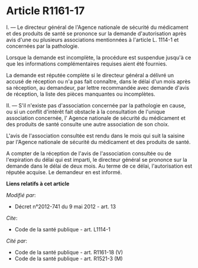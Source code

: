 # Article R1161-17

I. ― Le directeur général de l'Agence nationale de sécurité du médicament et des produits de santé se prononce sur la demande
d'autorisation après avis d'une ou plusieurs associations mentionnées à l'article L. 1114-1 et concernées par la pathologie. 

Lorsque la demande est incomplète, la procédure est suspendue jusqu'à ce que les informations complémentaires requises aient
été fournies. 

La demande est réputée complète si le directeur général a délivré un accusé de réception ou n'a pas fait connaître, dans le
délai d'un mois après sa réception, au demandeur, par lettre recommandée avec demande d'avis de réception, la liste des
pièces manquantes ou incomplètes. 

II. ― S'il n'existe pas d'association concernée par la pathologie en cause, ou si un conflit d'intérêt fait obstacle à la
consultation de l'unique association concernée, l' Agence nationale de sécurité du médicament et des produits de santé
consulte une autre association de son choix. 

L'avis de l'association consultée est rendu dans le mois qui suit la saisine par l'Agence nationale de sécurité du médicament
et des produits de santé. 

A compter de la réception de l'avis de l'association consultée ou de l'expiration du délai qui est imparti, le directeur
général se prononce sur la demande dans le délai de deux mois. Au terme de ce délai, l'autorisation est réputée acquise. Le
demandeur en est informé.

**Liens relatifs à cet article**

_Modifié par_:

  - Décret n°2012-741 du 9 mai 2012 - art. 13

_Cite_:

  - Code de la santé publique - art. L1114-1

_Cité par_:

  - Code de la santé publique - art. R1161-18 (V)
  - Code de la santé publique - art. R1521-3 (M)
